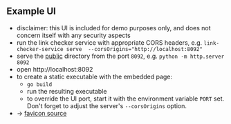 ## Example UI

- disclaimer: this UI is included for demo purposes only, and does not concern itself with any security aspects
- run the link checker service with appropriate CORS headers, e.g. `link-checker-service serve  --corsOrigins="http://localhost:8092"`
- serve the [public](public) directory from the port `8092`, e.g. `python -m http.server 8092`
- open http://localhost:8092
- to create a static executable with the embedded page:
  - `go build`
  - run the resulting executable
  - to override the UI port, start it with the environment variable `PORT` set. Don't forget to adjust the server's `--corsOrigins` option.
- &rarr; [favicon source](https://favicon.io/favicon-generator/?t=LCS&ff=Actor&fs=77&fc=%23FFFFFF&b=rounded&bc=%23212AF2)
